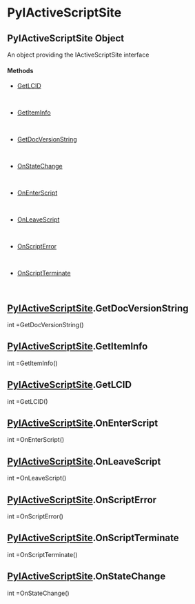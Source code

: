 # PyIActiveScriptSite

## PyIActiveScriptSite Object



An object providing the IActiveScriptSite interface

#### Methods


  - [GetLCID](PyIActiveScriptSite.md#pyiactivescriptsitegetlcid)

    &nbsp;

  - [GetItemInfo](PyIActiveScriptSite.md#pyiactivescriptsitegetiteminfo)

    &nbsp;

  - [GetDocVersionString](PyIActiveScriptSite.md#pyiactivescriptsitegetdocversionstring)

    &nbsp;

  - [OnStateChange](PyIActiveScriptSite.md#pyiactivescriptsiteonstatechange)

    &nbsp;

  - [OnEnterScript](PyIActiveScriptSite.md#pyiactivescriptsiteonenterscript)

    &nbsp;

  - [OnLeaveScript](PyIActiveScriptSite.md#pyiactivescriptsiteonleavescript)

    &nbsp;

  - [OnScriptError](PyIActiveScriptSite.md#pyiactivescriptsiteonscripterror)

    &nbsp;

  - [OnScriptTerminate](PyIActiveScriptSite.md#pyiactivescriptsiteonscriptterminate)

    &nbsp;

## [PyIActiveScriptSite](#pyiactivescriptsite)\.GetDocVersionString



int =GetDocVersionString\(\)


## [PyIActiveScriptSite](#pyiactivescriptsite)\.GetItemInfo



int =GetItemInfo\(\)


## [PyIActiveScriptSite](#pyiactivescriptsite)\.GetLCID



int =GetLCID\(\)


## [PyIActiveScriptSite](#pyiactivescriptsite)\.OnEnterScript



int =OnEnterScript\(\)


## [PyIActiveScriptSite](#pyiactivescriptsite)\.OnLeaveScript



int =OnLeaveScript\(\)


## [PyIActiveScriptSite](#pyiactivescriptsite)\.OnScriptError



int =OnScriptError\(\)


## [PyIActiveScriptSite](#pyiactivescriptsite)\.OnScriptTerminate



int =OnScriptTerminate\(\)


## [PyIActiveScriptSite](#pyiactivescriptsite)\.OnStateChange



int =OnStateChange\(\)
